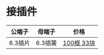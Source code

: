 # 接插件

| 公端子  | 母端子  | 价格                                                         |
| ------- | ------- | ------------------------------------------------------------ |
| 6.3插片 | 6.3插簧 | [100根 33块](https://item.taobao.com/item.htm?abbucket=19&id=579145097312&ns=1&pisk=gxdsHyNy5ndFumywej3FFho0FB5X1nGzfr_vrEFak1CODpTkcGumI1JCcHKCX5uiItIXj1BDQiSNcsTDV2orab8MSsft40lzv1Heo1QOWOItkXQly0lsTvu9SsfxcyPxUbTM2_izLNQAJ2_VoiQ9DOLLvaIdWPe9DMBdyarOMsKxRXQPWZET6OhdvMb7XPBODWLd7aVOWtKvJ2_lzUbLAZr18FgnjiEMyoBkWMNYMChGCg_33SNf_NB6MLSB8eRC5OsRdYtrXQTJWQbXi4efcEJ9bwxjND1p1hOOdsGbt18Wph6BCmNCKpLkM99nV8YkWh9ReChI-ntprLf96mVNjKLpMMRtuSsJUUfC-Io36i9pHCWGiln1RCTWGKsrX7S5HFwbRTVfRguIR-2m1bYfAkDMPk6O-NhrR2ZeiuVYZvRqRJmOBwb9Y2gQYIf..&priceTId=2147828017283811642388825ecd4d&skuId=4361491397521&spm=a21n57.1.item.16.52c3523cFX2Wkr&utparam=%7B%22aplus_abtest%22%3A%223a7a116def1c676ade6bbdad92daef59%22%7D&xxc=taobaoSearch) |

